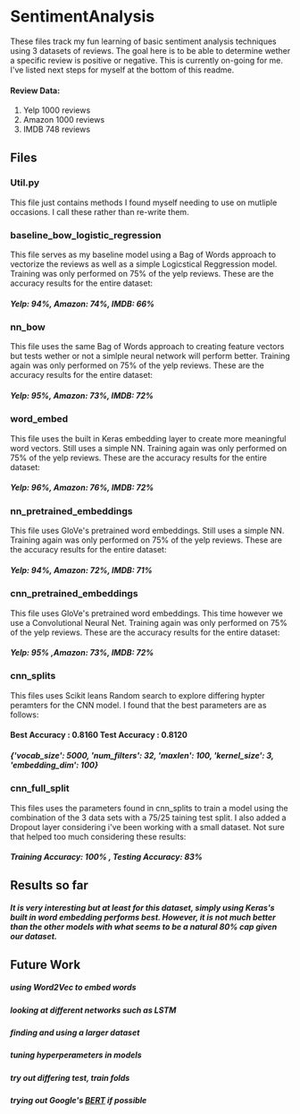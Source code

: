 # SentimentAnalysis

These files track my fun learning of basic sentiment analysis techniques using 3 datasets of reviews. The goal here is to be able to determine wether a specific review is positive or negative. This is currently on-going for me. I've listed next steps for myself at the bottom of this readme.
#### Review Data:
1. Yelp 1000 reviews
2. Amazon 1000 reviews
3. IMDB 748 reviews

## Files
### Util.py
This file just contains methods I found myself needing to use on mutliple occasions. I call these rather than re-write them.

### baseline_bow_logistic_regression
This file serves as my baseline model using a Bag of Words approach to vectorize the reviews as well as a simple Logicstical Reggression model. Training was only performed on 75% of the yelp reviews. These are the accuracy results for the entire dataset: 
##### Yelp: 94%,  Amazon: 74%, IMDB: 66%

### nn_bow
This file uses the same Bag of Words approach to creating feature vectors but tests wether or not a simlple neural network will perform better. Training again was only performed on 75% of the yelp reviews. These are the accuracy results for the entire dataset: 
##### Yelp: 95%, Amazon: 73%, IMDB: 72%

### word_embed
This file uses the built in Keras embedding layer to create more meaningful word vectors. Still uses a simple NN. Training again was only performed on 75% of the yelp reviews. These are the accuracy results for the entire dataset: 
##### Yelp: 96%, Amazon: 76%, IMDB: 72%

### nn_pretrained_embeddings
This file uses GloVe's pretrained word embeddings. Still uses a simple NN. Training again was only performed on 75% of the yelp reviews. These are the accuracy results for the entire dataset: 
##### Yelp: 94%, Amazon: 72%, IMDB: 71%

### cnn_pretrained_embeddings
This file uses GloVe's pretrained word embeddings. This time however we use a Convolutional Neural Net. Training again was only performed on 75% of the yelp reviews. These are the accuracy results for the entire dataset: 
##### Yelp: 95% ,Amazon: 73%, IMDB: 72%

### cnn_splits
This files uses Scikit leans Random search to explore differing hypter peramters for the CNN model. I found that the best parameters are as follows: 
#### Best Accuracy : 0.8160  Test Accuracy : 0.8120
##### {'vocab_size': 5000, 'num_filters': 32, 'maxlen': 100, 'kernel_size': 3, 'embedding_dim': 100}

### cnn_full_split
This files uses the parameters found in cnn_splits to train a model using the combination of the 3 data sets with a 75/25 taining test split. I also added a Dropout layer considering i've been working with a small dataset. Not sure that helped too much considering these results:

##### Training Accuracy: 100% , Testing Accuracy: 83%

## Results so far
##### It is very interesting but at least for this dataset, simply using Keras's built in word embedding performs best. However, it is not much better than the other models with what seems to be a natural 80% cap given our dataset.



## Future Work
##### using Word2Vec to embed words
##### looking at different networks such as LSTM
##### finding and using a larger dataset
##### tuning hyperperameters in models
##### try out differing test, train folds
##### trying out Google's [BERT](https://github.com/google-research/bert) if possible
